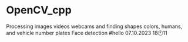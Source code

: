 # OpenCV_cpp
Processing images videos webcams and finding shapes colors, humans, and vehicle number plates
Face detection
#hello 07.10.2023 18🕚11
